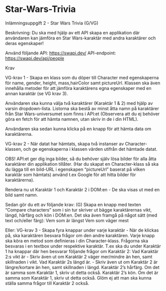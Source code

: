 # Star-Wars-Trivia

Inlämningsuppgift 2 - Star Wars Trivia (G/VG)

Beskrivning: Du ska med hjälp av ett API skapa en applikation där användaren kan jämföra en Star Wars-karaktär med andra karaktärer och deras egenskaper!

Använd följande API: https://swapi.dev/
API-endpoint: https://swapi.dev/api/people


Krav

VG-krav 
1 - Skapa en klass som du döper till Character med egenskaperna för name, gender, height, mass,hairColor samt pictureUrl. 
Klassen ska även innehålla metoder för att jämföra karaktärens egna egenskaper med en annan karaktär (se VG krav 3).

Användaren ska kunna välja två karaktärer (Karaktär 1 & 2) med hjälp av varsin dropdown-lista. 
Listorna ska bestå av minst åtta namn på karaktärer från Star Wars-universumet som finns i API:et 
(Observera att du ej behöver göra en fetch för att hämta namnen, utan skriv in de i din HTML).

Användaren ska sedan kunna klicka på en knapp för att hämta data om karaktärerna.

VG-krav 2 - När datat har hämtats, skapa två instanser av Character-klassen, och ge egenskaperna i klassen värden utifrån det 
hämtade datat.

OBS! API:et ger dig inga bilder, så du behöver själv lösa bilder för alla åtta karaktärer din applikation tillåter. (Har du skapat 
en Character-klass så ska du lägga till en bild-URL i egenskapen “pictureUrl” baserat på vilken karaktär som hämtats) använd t.ex Google 
för att hitta bilder för karaktärerna).

Rendera nu ut Karaktär 1 och Karaktär 2 i DOM:en - De ska visas ut med en bild samt namn.

Sedan gör du ett av följande krav:
(G) Skapa en knapp med texten “Compare characters” som i sin tur skriver ut bägge karaktärernas vikt, längd, hårfärg och kön i DOM:en. 
Det ska även framgå på något sätt (med text och/eller färg): 
Vem som är längst
Vem som väger mest

Eller:
VG-krav 3 - Skapa fyra knappar under varje karaktär - När de klickas på, ska karaktären besvara frågor om den andre karaktären. 
Varje knapp ska köra en metod som definieras i din Character-klass.
Frågorna ska besvaras i en textbox under respektive karaktär.
T.ex ska du under Karaktär 1 ha knappar där hen besvarar följande frågor om Karaktär 2:
Vad Karaktär 2:s vikt är - Skriv även ut om Karaktär 2 väger mer/mindre än hen, samt skillnaden i vikt.
Vad Karaktär 2s längd är. - Skriv även ut om Karaktär 2 är längre/kortare än hen, samt skillnaden i längd.
Karaktär 2’s hårfärg. Om det är samma som Karaktär 1, skriv ut detta också.
Karaktär 2’s kön. Om det är samma som Karaktär 1, skriv ut detta också.
Glöm ej att man ska kunna ställa samma frågor till Karaktär 2 också.

